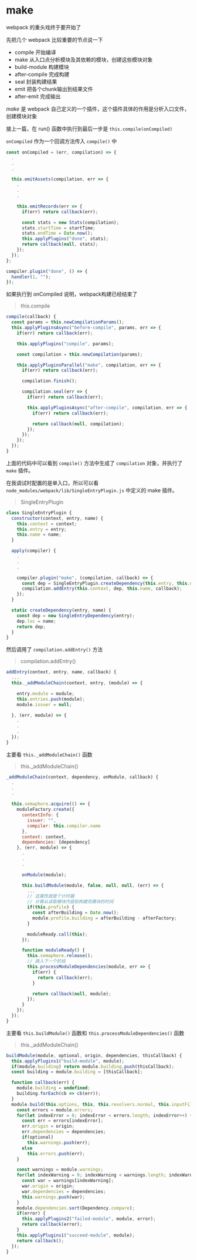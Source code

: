 # make

webpack 的重头戏终于要开始了

先把几个 webpack 比较重要的节点说一下

- compile 开始编译
- make 从入口点分析模块及其依赖的模块，创建这些模块对象
- build-module 构建模块
- after-compile 完成构建
- seal 封装构建结果
- emit 把各个chunk输出到结果文件
- after-emit 完成输出

*make* 是 webpack 自己定义的一个插件，这个插件具体的作用是分析入口文件，创建模块对象

接上一篇，在 run() 函数中执行到最后一步是 `this.compile(onCompiled)`

`onCompiled` 作为一个回调方法传入 `compile()` 中

```js
const onCompiled = (err, compilation) => {
  .
  .
  .

  this.emitAssets(compilation, err => {
    .
    .
    .

    this.emitRecords(err => {
      if(err) return callback(err);

      const stats = new Stats(compilation);
      stats.startTime = startTime;
      stats.endTime = Date.now();
      this.applyPlugins("done", stats);
      return callback(null, stats);
    });
  });
};
```

```js
compiler.plugin("done", () => {
  handler(1, "");
});
```

如果执行到 onCompiled 说明，webpack构建已经结束了

> this.compile

```js
compile(callback) {
  const params = this.newCompilationParams();
  this.applyPluginsAsync("before-compile", params, err => {
    if(err) return callback(err);

    this.applyPlugins("compile", params);

    const compilation = this.newCompilation(params);

    this.applyPluginsParallel("make", compilation, err => {
      if(err) return callback(err);

      compilation.finish();

      compilation.seal(err => {
        if(err) return callback(err);

        this.applyPluginsAsync("after-compile", compilation, err => {
          if(err) return callback(err);

          return callback(null, compilation);
        });
      });
    });
  });
}
```

上面的代码中可以看到 `compile()` 方法中生成了 `compilation` 对象，并执行了 `make` 插件。

在我调试时配置的是单入口，所以可以看 `node_modules/webpack/lib/SingleEntryPlugin.js` 中定义的 make 插件。

> SingleEntryPlugin

```js
class SingleEntryPlugin {
  constructor(context, entry, name) {
    this.context = context;
    this.entry = entry;
    this.name = name;
  }

  apply(compiler) {
    .
    .
    .

    compiler.plugin("make", (compilation, callback) => {
      const dep = SingleEntryPlugin.createDependency(this.entry, this.name);
      compilation.addEntry(this.context, dep, this.name, callback);
    });
  }

  static createDependency(entry, name) {
    const dep = new SingleEntryDependency(entry);
    dep.loc = name;
    return dep;
  }
}
```

然后调用了 `compilation.addEntry()` 方法

> compilation.addEntry()

```js
addEntry(context, entry, name, callback) {
  ...
  this._addModuleChain(context, entry, (module) => {

    entry.module = module;
    this.entries.push(module);
    module.issuer = null;

  }, (err, module) => {
    .
    .
    .
  });
}
```

主要看 `this._addModuleChain()` 函数

> this._addModuleChain()

```js
_addModuleChain(context, dependency, onModule, callback) {
  .
  .
  .

  this.semaphore.acquire(() => {
    moduleFactory.create({
      contextInfo: {
        issuer: "",
        compiler: this.compiler.name
      },
      context: context,
      dependencies: [dependency]
    }, (err, module) => {
      .
      .
      .

      onModule(module);

      this.buildModule(module, false, null, null, (err) => {
        ...
        // 这属性就是个计时器
        // 计算从读取模块内容到构建完模块的时间
        if(this.profile) {
          const afterBuilding = Date.now();
          module.profile.building = afterBuilding - afterFactory;
        }

        moduleReady.call(this);
      });

      function moduleReady() {
        this.semaphore.release();
        // 跳入下一个阶段
        this.processModuleDependencies(module, err => {
          if(err) {
            return callback(err);
          }

          return callback(null, module);
        });
      }
    });
  });
}
```

主要看 `this.buildModule()` 函数和 `this.processModuleDependencies()` 函数

> this._addModuleChain()

```js
buildModule(module, optional, origin, dependencies, thisCallback) {
  this.applyPlugins1("build-module", module);
  if(module.building) return module.building.push(thisCallback);
  const building = module.building = [thisCallback];

  function callback(err) {
    module.building = undefined;
    building.forEach(cb => cb(err));
  }
  module.build(this.options, this, this.resolvers.normal, this.inputFileSystem, (error) => {
    const errors = module.errors;
    for(let indexError = 0; indexError < errors.length; indexError++) {
      const err = errors[indexError];
      err.origin = origin;
      err.dependencies = dependencies;
      if(optional)
        this.warnings.push(err);
      else
        this.errors.push(err);
    }

    const warnings = module.warnings;
    for(let indexWarning = 0; indexWarning < warnings.length; indexWarning++) {
      const war = warnings[indexWarning];
      war.origin = origin;
      war.dependencies = dependencies;
      this.warnings.push(war);
    }
    module.dependencies.sort(Dependency.compare);
    if(error) {
      this.applyPlugins2("failed-module", module, error);
      return callback(error);
    }
    this.applyPlugins1("succeed-module", module);
    return callback();
  });
}
```